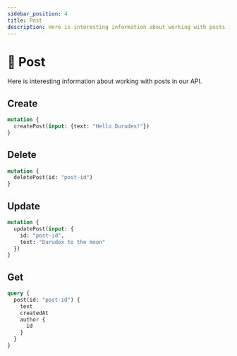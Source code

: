 ```yaml
---
sidebar_position: 4
title: Post
description: Here is interesting information about working with posts in our API.
---
```


# 📄 Post

Here is interesting information about working with posts in our API.

## Create

```graphql
mutation {
  createPost(input: {text: "Hello Durudex!"})
}
```

## Delete

```graphql
mutation {
  deletePost(id: "post-id")
}
```

## Update

```graphql
mutation {
  updatePost(input: {
    id: "post-id",
    text: "Durudex to the moon"
  })
}
```

## Get

```graphql
query {
  post(id: "post-id") {
    text
    createdAt
    author {
      id
    }
  }
}
```

